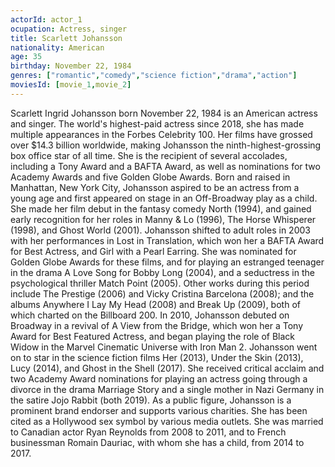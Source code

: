 ```yaml
---
actorId: actor_1
ocupation: Actress, singer
title: Scarlett Johansson
nationality: American
age: 35
birthday: November 22, 1984
genres: ["romantic","comedy","science fiction","drama","action"]
moviesId: [movie_1,movie_2]
---
```


Scarlett Ingrid Johansson born November 22, 1984 is an American actress and singer.
The world's highest-paid actress since 2018, she has made multiple appearances in the Forbes Celebrity 100. Her films have grossed over $14.3 billion worldwide, making Johansson the ninth-highest-grossing box office star of all time. She is the recipient of several accolades, including a Tony Award and a BAFTA Award, as well as nominations for two Academy Awards and five Golden Globe Awards.
Born and raised in Manhattan, New York City, Johansson aspired to be an actress from a young age and first appeared on stage in an Off-Broadway play as a child. She made her film debut in the fantasy comedy North (1994), and gained early recognition for her roles in Manny & Lo (1996), The Horse Whisperer (1998), and Ghost World (2001). Johansson shifted to adult roles in 2003 with her performances in Lost in Translation, which won her a BAFTA Award for Best Actress, and Girl with a Pearl Earring.
She was nominated for Golden Globe Awards for these films, and for playing an estranged teenager in the drama A Love Song for Bobby Long (2004), and a seductress in the psychological thriller Match Point (2005). Other works during this period include The Prestige (2006) and Vicky Cristina Barcelona (2008); and the albums Anywhere I Lay My Head (2008) and Break Up (2009), both of which charted on the Billboard 200.
In 2010, Johansson debuted on Broadway in a revival of A View from the Bridge, which won her a Tony Award for Best Featured Actress, and began playing the role of Black Widow in the Marvel Cinematic Universe with Iron Man 2. Johansson went on to star in the science fiction films Her (2013), Under the Skin (2013), Lucy (2014), and Ghost in the Shell (2017).
She received critical acclaim and two Academy Award nominations for playing an actress going through a divorce in the drama Marriage Story and a single mother in Nazi Germany in the satire Jojo Rabbit (both 2019).
As a public figure, Johansson is a prominent brand endorser and supports various charities. She has been cited as a Hollywood sex symbol by various media outlets. She was married to Canadian actor Ryan Reynolds from 2008 to 2011, and to French businessman Romain Dauriac, with whom she has a child, from 2014 to 2017.
